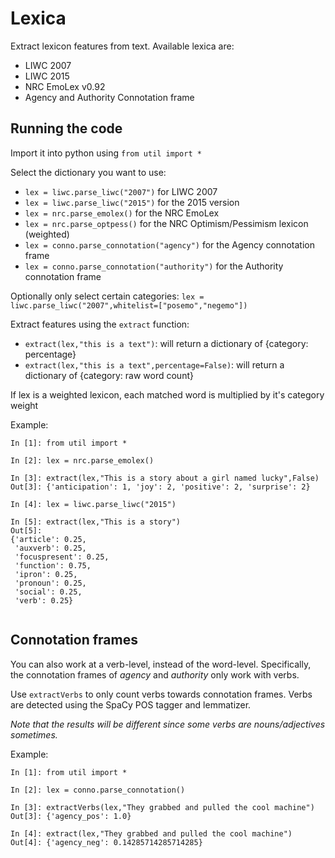 # Lexica #

Extract lexicon features from text. Available lexica are:
- LIWC 2007
- LIWC 2015
- NRC EmoLex v0.92
- Agency and Authority Connotation frame

## Running the code ##
Import it into python using `from util import *`

Select the dictionary you want to use:
- `lex = liwc.parse_liwc("2007")` for LIWC 2007
- `lex = liwc.parse_liwc("2015")` for the 2015 version
- `lex = nrc.parse_emolex()` for the NRC EmoLex
- `lex = nrc.parse_optpess()` for the NRC Optimism/Pessimism lexicon (weighted)
- `lex = conno.parse_connotation("agency")` for the Agency connotation frame
- `lex = conno.parse_connotation("authority")` for the Authority connotation frame

Optionally only select certain categories:
`lex = liwc.parse_liwc("2007",whitelist=["posemo","negemo"])`

Extract features using the `extract` function:
- `extract(lex,"this is a text")`:
    will return a dictionary of {category: percentage}
- `extract(lex,"this is a text",percentage=False)`:
    will return a dictionary of {category: raw word count}
    
If lex is a weighted lexicon, each matched word is multiplied by it's category weight

Example:
```
In [1]: from util import *

In [2]: lex = nrc.parse_emolex()

In [3]: extract(lex,"This is a story about a girl named lucky",False)
Out[3]: {'anticipation': 1, 'joy': 2, 'positive': 2, 'surprise': 2}

In [4]: lex = liwc.parse_liwc("2015")

In [5]: extract(lex,"This is a story")
Out[5]:
{'article': 0.25,
 'auxverb': 0.25,
 'focuspresent': 0.25,
 'function': 0.75,
 'ipron': 0.25,
 'pronoun': 0.25,
 'social': 0.25,
 'verb': 0.25}
       
```
## Connotation frames ##
You can also work at a verb-level, instead of the word-level.
Specifically, the connotation frames of *agency* and *authority* only work with verbs.

Use `extractVerbs` to only count verbs towards connotation frames.
Verbs are detected using the SpaCy POS tagger and lemmatizer.

*Note that the results will be different since some verbs are nouns/adjectives sometimes.*

Example:
```
In [1]: from util import *

In [2]: lex = conno.parse_connotation()

In [3]: extractVerbs(lex,"They grabbed and pulled the cool machine")
Out[3]: {'agency_pos': 1.0}

In [4]: extract(lex,"They grabbed and pulled the cool machine")
Out[4]: {'agency_neg': 0.14285714285714285}

```